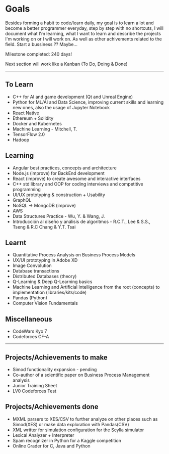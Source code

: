 # Goals

Besides forming a habit to code/learn daily, my goal is to learn a lot and become a better programmer everyday, step by step with no shortcuts, I will document what I'm learning, what I want to learn and describe the projects I'm working on or I will work on. As well as other achivements related to the field. Start a bussiness ?? Maybe...

Milestone completed: 240 days!

Next section will work like a Kanban (To Do, Doing & Done)

---

## To Learn

- C++ for AI and game development (Qt and Unreal Engine)
- Python for ML/AI and Data Science, improving current skills and learning new ones, also the usage of Jupyter Notebook
- React Native
- Ethereum + Solidity
- Docker and Kubernetes
- Machine Learning - Mitchell, T.
- TensorFlow 2.0
- Hadoop

## Learning

- Angular best practices, concepts and architecture
- Node.js (improve) for BackEnd development
- React (improve) to create awesome and interactive interfaces
- C++ std library and OOP for coding interviews and competitive programming
- UI/UX prototyping & construction + Usability
- GraphQL
- NoSQL -> MongoDB (improve)
- AWS
- Data Structures Practice - Wu, Y. & Wang, J.
- Introducción al diseño y análisis de algoritmos - R.C.T., Lee & S.S., Tseng & R.C Chang & Y.T. Tsai

## Learnt

- Quantitative Process Analysis on Business Process Models
- UX/UI prototyping in Adobe XD
- Image Convolution
- Database transactions
- Distributed Databases (theory)
- Q-Learning & Deep Q-Learning basics
- Machine Learning and Artificial Intelligence from the root (concepts) to implementation (libraries/kits/code)
- Pandas (Python)
- Computer Vision Fundamentals

## Miscellaneous

- CodeWars Kyo 7
- Codeforces CF-A

---

## Projects/Achievements to make

- Simod functionality expansion - pending
- Co-author of a scientific paper on Business Process Management analysis
- Junior Training Sheet
- LV0 Codeforces Test

## Projects/Achievements done

- MXML parsers to XES/CSV to further analyze on other places such as Simod(XES) or make data exploration with Pandas(CSV)
- XML writter for simulation configuration for the Scylla simulator
- Lexical Analyzer + Interpreter
- Spam recognizer in Python for a Kaggle competition
- Online Grader for C, Java and Python
